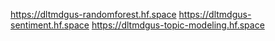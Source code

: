 https://dltmdgus-randomforest.hf.space
https://dltmdgus-sentiment.hf.space
https://dltmdgus-topic-modeling.hf.space
